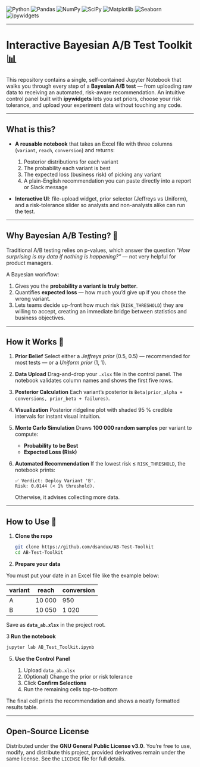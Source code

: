 ![Python](https://img.shields.io/badge/Python-3776AB?style=for-the-badge\&logo=python\&logoColor=white)
![Pandas](https://img.shields.io/badge/Pandas-150458?style=for-the-badge\&logo=pandas\&logoColor=white)
![NumPy](https://img.shields.io/badge/NumPy-013243?style=for-the-badge\&logo=numpy\&logoColor=white)
![SciPy](https://img.shields.io/badge/SciPy-854FF5?style=for-the-badge\&logo=scipy\&logoColor=white)
![Matplotlib](https://img.shields.io/badge/Matplotlib-11557c?style=for-the-badge\&logo=matplotlib\&logoColor=white)
![Seaborn](https://img.shields.io/badge/Seaborn-14637D?style=for-the-badge\&logo=seaborn\&logoColor=white)
![ipywidgets](https://img.shields.io/badge/ipywidgets-FFB000?style=for-the-badge\&logo=jupyter\&logoColor=white)

---

# Interactive Bayesian A/B Test Toolkit 📊

This repository contains a single, self-contained Jupyter Notebook that walks you through every step of a **Bayesian A/B test** — from uploading raw data to receiving an automated, risk-aware recommendation. An intuitive control panel built with **ipywidgets** lets you set priors, choose your risk tolerance, and upload your experiment data without touching any code.

---

## What is this?

* **A reusable notebook** that takes an Excel file with three columns (`variant`, `reach`, `conversion`) and returns:

  1. Posterior distributions for each variant
  2. The probability each variant is best
  3. The expected loss (business risk) of picking any variant
  4. A plain-English recommendation you can paste directly into a report or Slack message

* **Interactive UI**: file-upload widget, prior selector (Jeffreys vs Uniform), and a risk-tolerance slider so analysts and non-analysts alike can run the test.

---

## Why Bayesian A/B Testing? 🤔

Traditional A/B testing relies on p-values, which answer the question *“How surprising is my data if nothing is happening?”* — not very helpful for product managers.

A Bayesian workflow:

1. Gives you the **probability a variant is truly better**.
2. Quantifies **expected loss** — how much you’d give up if you chose the wrong variant.
3. Lets teams decide up-front how much risk (`RISK_THRESHOLD`) they are willing to accept, creating an immediate bridge between statistics and business objectives.

---

## How it Works 🧪

1. **Prior Belief**
   Select either a *Jeffreys prior* (0.5, 0.5) — recommended for most tests — or a *Uniform prior* (1, 1).

2. **Data Upload**
   Drag-and-drop your `.xlsx` file in the control panel. The notebook validates column names and shows the first five rows.

3. **Posterior Calculation**
   Each variant’s posterior is `Beta(prior_alpha + conversions, prior_beta + failures)`.

4. **Visualization**
   Posterior ridgeline plot with shaded 95 % credible intervals for instant visual intuition.

5. **Monte Carlo Simulation**
   Draws **100 000 random samples** per variant to compute:

   * **Probability to be Best**
   * **Expected Loss (Risk)**

6. **Automated Recommendation**
   If the lowest risk ≤ `RISK_THRESHOLD`, the notebook prints:

   ```
   ✅ Verdict: Deploy Variant 'B'.
   Risk: 0.0144 (< 1% threshold).
   ```

   Otherwise, it advises collecting more data.

---

## How to Use 🚀

1. **Clone the repo**

   ```bash
   git clone https://github.com/dsandux/AB-Test-Toolkit
   cd AB-Test-Toolkit
   ```

2. **Prepare your data**

You must put your date in an Excel file like the example below:

   | variant | reach  | conversion |
   | ------- | ------ | ---------- |
   | A       | 10 000 | 950        |
   | B       | 10 050 | 1 020      |

   Save as **`data_ab.xlsx`** in the project root.

3 **Run the notebook**

   ```bash
   jupyter lab AB_Test_Toolkit.ipynb
   ```

5. **Use the Control Panel**

   1. Upload `data_ab.xlsx`
   2. (Optional) Change the prior or risk tolerance
   3. Click **Confirm Selections**
   4. Run the remaining cells top-to-bottom

The final cell prints the recommendation and shows a neatly formatted results table.

---

## Open-Source License

Distributed under the **GNU General Public License v3.0**. You’re free to use, modify, and distribute this project, provided derivatives remain under the same license. See the `LICENSE` file for full details.
